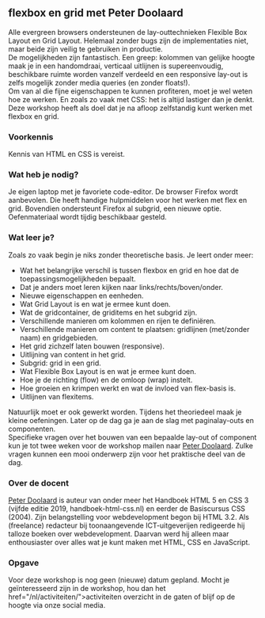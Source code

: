 <h2>flexbox en grid met Peter Doolaard</h2>
<p>Alle evergreen browsers ondersteunen de lay-outtechnieken Flexible Box Layout en Grid Layout. Helemaal zonder bugs zijn de implementaties niet, maar beide zijn veilig te gebruiken in productie. <br>De mogelijkheden zijn fantastisch. Een greep: kolommen van gelijke hoogte maak je in een handomdraai, verticaal uitlijnen is supereenvoudig, beschikbare ruimte worden vanzelf verdeeld en een responsive lay-out is zelfs mogelijk zonder media queries (en zonder floats!). <br>Om van al die fijne eigenschappen te kunnen profiteren, moet je wel weten hoe ze werken. En zoals zo vaak met CSS: het is altijd lastiger dan je denkt. Deze workshop heeft als doel dat je na afloop zelfstandig kunt werken met flexbox en grid.</p>
<h3>Voorkennis</h3>
<p>Kennis van HTML en CSS is vereist.</p>
<h3>Wat heb je nodig?</h3>
<p>Je eigen laptop met je favoriete code-editor. De browser Firefox wordt aanbevolen. Die heeft handige hulpmiddelen voor het werken met flex en grid. Bovendien ondersteunt Firefox al subgrid, een nieuwe optie. Oefenmateriaal wordt tijdig beschikbaar gesteld.</p>
<h3>Wat leer je?</h3>
<p>Zoals zo vaak begin je niks zonder theoretische basis. Je leert onder meer:</p>
<ul>
<li>Wat het belangrijke verschil is tussen flexbox en grid en hoe dat de toepassingsmogelijkheden bepaalt.</li>
<li>Dat je anders moet leren kijken naar links/rechts/boven/onder.</li>
<li>Nieuwe eigenschappen en eenheden.</li>
<li>Wat Grid Layout is en wat je ermee kunt doen.</li>
<li>Wat de gridcontainer, de griditems en het subgrid zijn.</li>
<li>Verschillende manieren om kolommen en rijen te definiëren.</li>
<li>Verschillende manieren om content te plaatsen: gridlijnen (met/zonder naam) en gridgebieden.</li>
<li>Het grid zichzelf laten bouwen (responsive).</li>
<li>Uitlijning van content in het grid.</li>
<li>Subgrid: grid in een grid.</li>
<li>Wat Flexible Box Layout is en wat je ermee kunt doen.</li>
<li>Hoe je de richting (flow) en de omloop (wrap) instelt.</li>
<li>Hoe groeien en krimpen werkt en wat de invloed van flex-basis is.</li>
<li>Uitlijnen van flexitems.</li>
</ul>
<p>Natuurlijk moet er ook gewerkt worden. Tijdens het theoriedeel maak je kleine oefeningen. Later op de dag ga je aan de slag met paginalay-outs en componenten.<br>Specifieke vragen over het bouwen van een bepaalde lay-out of component kun je tot twee weken voor de workshop mailen naar <a href="mailto: redactie@peterdoolaard.nl">Peter Doolaard</a>. Zulke vragen kunnen een mooi onderwerp zijn voor het praktische deel van de dag.</p>
<h3>Over de docent</h3>
<p><a href="mailto: redactie@peterdoolaard.nl">Peter Doolaard</a> is auteur van onder meer het Handboek HTML 5 en CSS 3 (vijfde editie 2019, handboek-html-css.nl) en eerder de Basiscursus CSS (2004). Zijn belangstelling voor webdevelopment begon bij HTML 3.2. Als (freelance) redacteur bij toonaangevende ICT-uitgeverijen redigeerde hij talloze boeken over webdevelopment. Daarvan werd hij alleen maar enthousiaster over alles wat je kunt maken met HTML, CSS en JavaScript.</p>
<h3>Opgave</h3>
<p>Voor deze workshop is nog geen (nieuwe) datum gepland. Mocht je geïnteresseerd zijn in de workshop, hou dan het href="/nl/activiteiten/">activiteiten overzicht</a> in de gaten of blijf op de hoogte via onze social media.</p>

